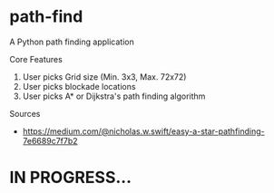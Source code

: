 # path-find
A Python path finding application

Core Features
1. User picks Grid size (Min. 3x3, Max. 72x72)
2. User picks blockade locations 
3. User picks A* or Dijkstra's path finding algorithm


Sources
- https://medium.com/@nicholas.w.swift/easy-a-star-pathfinding-7e6689c7f7b2

# IN PROGRESS...
